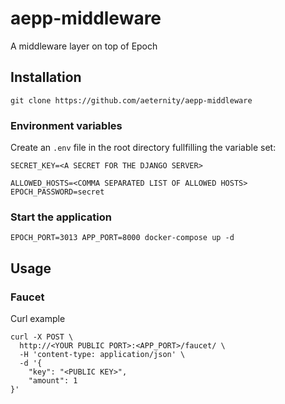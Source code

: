 # aepp-middleware
A middleware layer on top of Epoch

## Installation

```
git clone https://github.com/aeternity/aepp-middleware
```

### Environment variables

Create an `.env` file in the root directory fullfilling the variable set:

```
SECRET_KEY=<A SECRET FOR THE DJANGO SERVER>

ALLOWED_HOSTS=<COMMA SEPARATED LIST OF ALLOWED HOSTS>
EPOCH_PASSWORD=secret

```

### Start the application

```
EPOCH_PORT=3013 APP_PORT=8000 docker-compose up -d
```

## Usage

### Faucet

Curl example
```
curl -X POST \
  http://<YOUR PUBLIC PORT>:<APP_PORT>/faucet/ \
  -H 'content-type: application/json' \
  -d '{
	"key": "<PUBLIC KEY>",
	"amount": 1
}'
```


